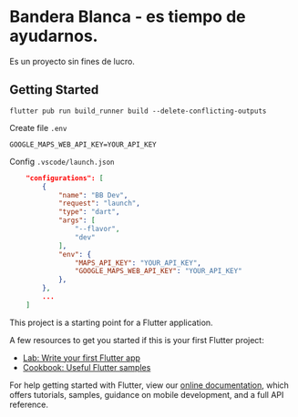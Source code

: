 # Bandera Blanca - es tiempo de ayudarnos.

Es un proyecto sin fines de lucro.

## Getting Started

```
flutter pub run build_runner build --delete-conflicting-outputs
```
Create file `.env`
```
GOOGLE_MAPS_WEB_API_KEY=YOUR_API_KEY
```
Config `.vscode/launch.json`
```json
    "configurations": [
        {
            "name": "BB Dev",
            "request": "launch",
            "type": "dart",
            "args": [
                "--flavor",
                "dev"
            ],
            "env": {
                "MAPS_API_KEY": "YOUR_API_KEY",
                "GOOGLE_MAPS_WEB_API_KEY": "YOUR_API_KEY"
            },
        },
        ...
    ]
```


This project is a starting point for a Flutter application.

A few resources to get you started if this is your first Flutter project:

- [Lab: Write your first Flutter app](https://flutter.dev/docs/get-started/codelab)
- [Cookbook: Useful Flutter samples](https://flutter.dev/docs/cookbook)

For help getting started with Flutter, view our
[online documentation](https://flutter.dev/docs), which offers tutorials,
samples, guidance on mobile development, and a full API reference.
